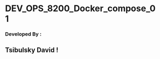 # DEV_OPS_8200_Docker_compose_01

### Developed By :  
##          Tsibulsky David !
                   
